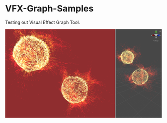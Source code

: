 # VFX-Graph-Samples
Testing out Visual Effect Graph Tool.

![Simple Swarm Particle System](SimpleSwarmParticleSystem.png)



